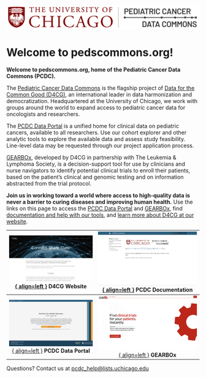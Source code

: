 ![Logo](img/PcdcLogo.png)
# Welcome to pedscommons.org! 

**Welcome to pedscommons.org, home of the Pediatric Cancer Data Commons (PCDC).**

The [Pediatric Cancer Data Commons](http://commons.cri.uchicago.edu/pcdc) is the flagship project of [Data for the Common Good (D4CG)](https://commons.cri.uchicago.edu), an international leader in data harmonization and democratization. Headquartered at the University of Chicago, we work with groups around the world to expand access to pediatric cancer data for oncologists and researchers.

The [PCDC Data Portal](https://portal.pedscommons.org/login) is a unified home for clinical data on pediatric cancers, available to all researchers. Use our cohort explorer and other analytic tools to explore the available data and assess study feasibility. Line-level data may be requested through our project application process.

[GEARBOx](https://gearbox.pedscommons.org/), developed by D4CG in partnership with The Leukemia & Lymphoma Society, is a decision-support tool for use by clinicians and nurse navigators to identify potential clinical trials to enroll their patients, based on the patient’s clinical and genomic testing and on information abstracted from the trial protocol. 

**Join us in working toward a world where access to high-quality data is never a barrier to curing diseases and improving human health.** Use the links on this page to access the [PCDC Data Portal](https://portal.pedscommons.org/login) and [GEARBOx](https://gearbox.pedscommons.org/), find [documentation and help with our tools](https://docs.pedscommons.org/), and [learn more about D4CG at our website](http://commons.cri.uchicago.edu).

|[![Us](img/WP_site.png){ align=left }](https://commons.cri.uchicago.edu "Our Website") D4CG Website|[![Documentation](img/doc_site.png){ align=left }](https://docs.pedscommons.org "Our Documentation") **PCDC Documentation**|
|:---:|:---:|
|[![Pediatric Cancer Data Common](img/commons_site.png){ align=left }](https://portal.pedscommons.org "Our Data Common") **PCDC Data Portal**|[![GEARBOx](img/gearbox_site.png){ align=left }](https://gearbox.pedscommons.org "Our Clinical Trial Tool") **GEARBOx**|



Questions?  Contact us at <pcdc_help@lists.uchicago.edu>